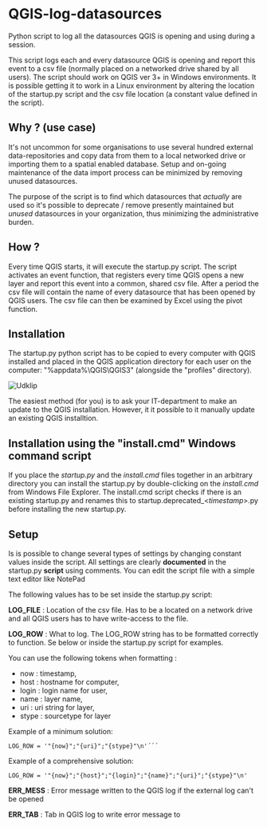 # QGIS-log-datasources
Python script to log all the datasources QGIS is opening and using during a session.

This script logs each and every datasource QGIS is opening and report this event to a csv file (normally placed on a networked drive shared by all users). 
The script should work on QGIS ver 3+ in Windows environments. It is possible getting it to work in a Linux environment by altering the location of the startup.py script and the csv file location (a constant value defined in the script).

## Why ? (use case)
It's not uncommon for some organisations to use several hundred external data-repositories and copy data from them to a local networked drive or importing them to a spatial enabled database. Setup and on-going maintenance of the data import process can be minimized by removing unused datasources.  

The purpose of the script is to find which datasources that *actually* are used so it's possible to deprecate / remove presently maintained but *unused* datasources in your organization, thus minimizing the administrative burden. 

## How ? 
Every time QGIS starts, it will execute the startup.py script. The script activates an event function, that registers every time QGIS opens a new layer and report this event into a common, shared csv file. 
After a period the csv file will contain the name of every datasource that has been opened by QGIS users. The csv file can then be examined by Excel using the pivot function. 

## Installation
The startup.py python script has to be copied to every computer with QGIS installed and placed in the QGIS application directory for each user on the computer: "%appdata%\QGIS\QGIS3" (alongside the "profiles" directory). 

![Udklip](https://user-images.githubusercontent.com/1866520/187031406-7b210161-bf60-4e3b-84d3-e262d0162653.jpg)

The easiest method (for you) is to ask your IT-department to make an update to the QGIS installation. However, it it possible to it manually update an existing QGIS installtion.

## Installation using the "install.cmd" Windows command script
If you place the *startup.py* and the *install.cmd* files together in an arbitrary directory you can install the startup.py by double-clicking on the *install.cmd* from Windows File Explorer. The install.cmd script checks if there is an existing startup.py and renames this to startup.deprecated_<*timestamp*>.py before installing the new startup.py. 

## Setup
Is is possible to change several types of settings by changing constant values inside the script. All settings are clearly **documented** in the startup.py **script** using comments. You can edit the script file with a simple text editor like NotePad

The following values has to be set inside the startup.py script:

**LOG_FILE** : Location of the csv file. Has to be a located on a network drive and all QGIS users has to have write-access to the file.

**LOG_ROW** : What to log. The LOG_ROW string has to be formatted correctly to function. Se below or inside the startup.py script for examples.

You can use the following tokens when formatting : 
- now : timestamp, 
- host : hostname for computer, 
- login : login name for user, 
- name : layer name, 
- uri : uri string for layer, 
- stype : sourcetype for layer

Example of a minimum solution:

    LOG_ROW = '"{now}";"{uri}";"{stype}"\n'´´´

Example of a comprehensive solution:

    LOG_ROW = '"{now}";"{host}";"{login}";"{name}";"{uri}";"{stype}"\n'

**ERR_MESS**  : Error message written to the QGIS log if the external log can't be opened

**ERR_TAB** : Tab in QGIS log to write error message to




